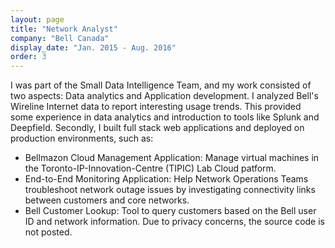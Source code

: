 ```yaml
---
layout: page
title: "Network Analyst"
company: "Bell Canada"
display_date: "Jan. 2015 - Aug. 2016"
order: 3
---
```


I was part of the Small Data Intelligence Team, and my work consisted of two aspects: Data analytics and Application development. I analyzed Bell's Wireline Internet data to report interesting usage trends. This provided some experience in data analytics and introduction to tools like Splunk and Deepfield. Secondly, I built full stack web applications and deployed on production environments, such as:
* Bellmazon Cloud Management Application: Manage virtual machines in the Toronto-IP-Innovation-Centre (TIPIC) Lab Cloud patform.
* End-to-End Monitoring Application: Help Network Operations Teams troubleshoot network outage issues by investigating connectivity links between customers and core networks.
* Bell Customer Lookup: Tool to query customers based on the Bell user ID and network information. Due to privacy concerns, the source code is not posted.
